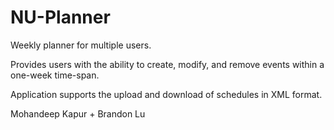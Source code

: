 # NU-Planner
Weekly planner for multiple users. 

Provides users with the ability to create, modify, and remove events within a one-week
time-span. 

Application supports the upload and download of schedules in XML format. 

Mohandeep Kapur + Brandon Lu
